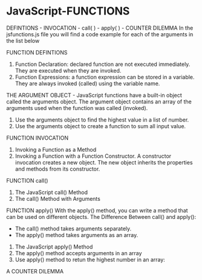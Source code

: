 # JavaScript-FUNCTIONS
DEFINTIONS - INVOCATION - call( ) - apply( ) - COUNTER DILEMMA
In the jsfunctions.js file you will find a code example for each of the arguments in the list below

FUNCTION DEFINTIONS
1. Function Declaration: declared function are not executed immediately. 
They are executed when they are invoked.
2. Function Expressions: a function expression can be stored in a variable.
They are always invoked (called) using the variable name.

THE ARGUMENT OBJECT - JavaScript functions have a built-in object called the arguments object.
The argument object contains an array of the arguments used when the function was called (invoked).
1. Use the arguments object to find the highest value in a list of number.
2. Use the arguments object to create a function to sum all input value.

FUNCTION INVOCATION
1. Invoking a Function as a Method
2. Invoking a Function with a Function Constructor. A constructor invocation creates a new object. 
The new object inherits the properties and methods from its constructor.

FUNCTION call()
1. The JavaScript call() Method
2. The call() Method with Arguments

FUNCTION apply()
With the apply() method, you can write a method that can be used on different objects.
The Difference Between call() and apply():
 - The call() method takes arguments separately.
 - The apply() method takes arguments as an array.
1. The JavaScript apply() Method
2. The apply() method accepts arguments in an array
3. Use apply() method to retun the highest number in an array:

A COUNTER DILEMMA

